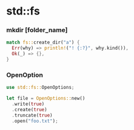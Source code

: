 # std::fs

### mkdir [folder_name]
```rust
match fs::create_dir("a") {
  Err(why) => println!("! {:?}", why.kind()),
  Ok(_) => {},
}
```

### OpenOption
```rust
use std::fs::OpenOptions;

let file = OpenOptions::new()
  .write(true)
  .create(true)
  .truncate(true)
  .open("foo.txt");
```
